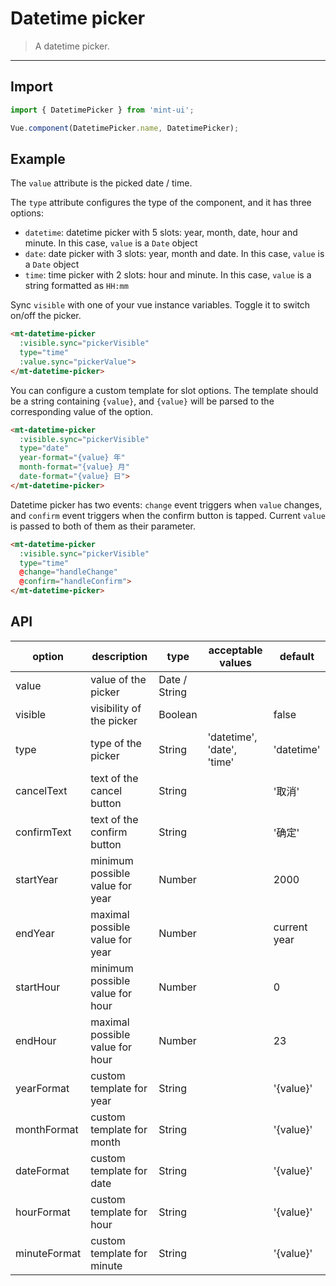 # Datetime picker

> A datetime picker.

-------------

## Import

```javascript
import { DatetimePicker } from 'mint-ui';

Vue.component(DatetimePicker.name, DatetimePicker);
```

## Example

The `value` attribute is the picked date / time.

The `type` attribute configures the type of the component, and it has three options:
*  `datetime`: datetime picker with 5 slots: year, month, date, hour and minute. In this case, `value` is a `Date` object
*  `date`: date picker with 3 slots: year, month and date. In this case, `value` is a `Date` object
*  `time`: time picker with 2 slots: hour and minute. In this case, `value` is a string formatted as `HH:mm`

Sync `visible` with one of your vue instance variables. Toggle it to switch on/off the picker.

```html
<mt-datetime-picker
  :visible.sync="pickerVisible"
  type="time"
  :value.sync="pickerValue">
</mt-datetime-picker>
```

You can configure a custom template for slot options. The template should be a string containing `{value}`, and `{value}` will be parsed to the corresponding value of the option.

```html
<mt-datetime-picker
  :visible.sync="pickerVisible"
  type="date"
  year-format="{value} 年"
  month-format="{value} 月"
  date-format="{value} 日">
</mt-datetime-picker>
```

Datetime picker has two events: `change` event triggers when `value` changes, and `confirm` event triggers when the confirm button is tapped. Current `value` is passed to both of them as their parameter.

```html
<mt-datetime-picker
  :visible.sync="pickerVisible"
  type="time"
  @change="handleChange"
  @confirm="handleConfirm">
</mt-datetime-picker>
```

## API
| option | description | type | acceptable values | default |
|------|-------|---------|-------|--------|
| value | value of the picker | Date / String | | |
| visible | visibility of the picker | Boolean | | false |
| type | type of the picker | String | 'datetime', 'date', 'time' | 'datetime' |
| cancelText | text of the cancel button | String | | '取消' |
| confirmText | text of the confirm button | String | | '确定' |
| startYear | minimum possible value for year | Number | | 2000 |
| endYear | maximal possible value for year | Number | | current year |
| startHour | minimum possible value for hour | Number | | 0 |
| endHour | maximal possible value for hour | Number | | 23 |
| yearFormat | custom template for year | String | | '{value}' |
| monthFormat | custom template for month | String | | '{value}' |
| dateFormat | custom template for date | String | | '{value}' |
| hourFormat | custom template for hour | String | | '{value}' |
| minuteFormat | custom template for minute | String | | '{value}' |
